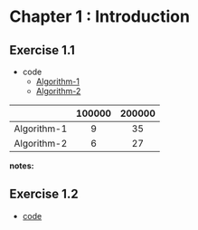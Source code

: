 # Chapter 1 : Introduction

## Exercise 1.1

- code 
  - [Algorithm-1](./ex1.1_algorithm-1.0.c)
  - [Algorithm-2](ex1.1_algorithm-2.0.c)

|             | 100000 | 200000 |
| :---------: | :----: | :----: |
| Algorithm-1 |   9    |   35   |
| Algorithm-2 |   6    |   27   |

**notes:**

## Exercise 1.2

+ [code](ex1.2_algorithm-1.0.c)